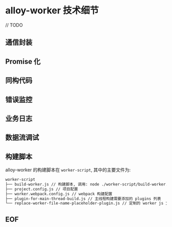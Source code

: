 # alloy-worker 技术细节

// TODO

## 通信封装

## Promise 化

## 同构代码

## 错误监控

##  业务日志

## 数据流调试

## 构建脚本

alloy-worker 的构建脚本在 `worker-script`, 其中的主要文件为:
```sh
worker-script
├── build-worker.js // 构建脚本, 调用: node ./worker-script/build-worker.js
├── project.config.js // 项目配置
├── worker.webpack.config.js // webpack 构建配置
├── plugin-for-main-thread-build.js // 主线程构建需要添加的 plugins 列表
└── replace-worker-file-name-placeholder-plugin.js // 定制的 worker js 文件名 hash 替换插件
```

## EOF

